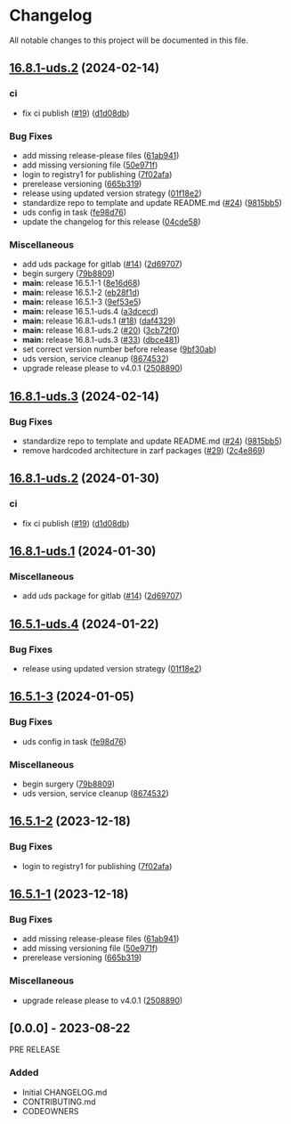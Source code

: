 # Changelog

All notable changes to this project will be documented in this file.

## [16.8.1-uds.2](https://github.com/zachariahmiller/uds-package-gitlab/compare/v16.8.1-uds.3...v16.8.1-uds.2) (2024-02-14)


### ci

* fix ci publish ([#19](https://github.com/zachariahmiller/uds-package-gitlab/issues/19)) ([d1d08db](https://github.com/zachariahmiller/uds-package-gitlab/commit/d1d08db47236ece57d93e2f18eeb7a6dd7db420a))


### Bug Fixes

* add missing release-please files ([61ab941](https://github.com/zachariahmiller/uds-package-gitlab/commit/61ab9412466aa8aa19cbbd5adebb5d0d58e846f5))
* add missing versioning file ([50e971f](https://github.com/zachariahmiller/uds-package-gitlab/commit/50e971f3da7438f7362889858a23b18b06112d70))
* login to registry1 for publishing ([7f02afa](https://github.com/zachariahmiller/uds-package-gitlab/commit/7f02afa3ba9539549e925b934df4f7886b1b1475))
* prerelease versioning ([665b319](https://github.com/zachariahmiller/uds-package-gitlab/commit/665b319f3a3e7c0a1accfea795dfa7f795c65a7d))
* release using updated version strategy ([01f18e2](https://github.com/zachariahmiller/uds-package-gitlab/commit/01f18e2bbb7b2cf66452afb8a30bb3dbe6fed00e))
* standardize repo to template and update README.md ([#24](https://github.com/zachariahmiller/uds-package-gitlab/issues/24)) ([9815bb5](https://github.com/zachariahmiller/uds-package-gitlab/commit/9815bb583140ad2b828e84d8766c9d483b5a24e6))
* uds config in task ([fe98d76](https://github.com/zachariahmiller/uds-package-gitlab/commit/fe98d76fa353680ecb91770ecf18c3a9f3540c39))
* update the changelog for this release ([04cde58](https://github.com/zachariahmiller/uds-package-gitlab/commit/04cde58b7b95edfc6d01debb06994db29c303e7e))


### Miscellaneous

* add uds package for gitlab ([#14](https://github.com/zachariahmiller/uds-package-gitlab/issues/14)) ([2d69707](https://github.com/zachariahmiller/uds-package-gitlab/commit/2d69707065cab0ad8ebbbdd14d847a3b86b94a35))
* begin surgery ([79b8809](https://github.com/zachariahmiller/uds-package-gitlab/commit/79b8809da0df8addf9994866ae4b8d026d4bb911))
* **main:** release 16.5.1-1 ([8e16d68](https://github.com/zachariahmiller/uds-package-gitlab/commit/8e16d6813373542c888f455b73ca0a8c62941259))
* **main:** release 16.5.1-2 ([eb28f1d](https://github.com/zachariahmiller/uds-package-gitlab/commit/eb28f1d35b9a26e44b1e53b9ec0ce0bb84f1334a))
* **main:** release 16.5.1-3 ([9ef53e5](https://github.com/zachariahmiller/uds-package-gitlab/commit/9ef53e55c96e2c1c59ffef99d4e88b42abddb173))
* **main:** release 16.5.1-uds.4 ([a3dcecd](https://github.com/zachariahmiller/uds-package-gitlab/commit/a3dcecdb7d4449a6daafc3c9cb05ddf053fd5972))
* **main:** release 16.8.1-uds.1 ([#18](https://github.com/zachariahmiller/uds-package-gitlab/issues/18)) ([daf4329](https://github.com/zachariahmiller/uds-package-gitlab/commit/daf4329a701d391920bc0ce432cdd1cc8e90b9a0))
* **main:** release 16.8.1-uds.2 ([#20](https://github.com/zachariahmiller/uds-package-gitlab/issues/20)) ([3cb72f0](https://github.com/zachariahmiller/uds-package-gitlab/commit/3cb72f06db788cffe543d8b217b81c068235598b))
* **main:** release 16.8.1-uds.3 ([#33](https://github.com/zachariahmiller/uds-package-gitlab/issues/33)) ([dbce481](https://github.com/zachariahmiller/uds-package-gitlab/commit/dbce48179893bd13f26e381a9e3c2cf1a499f876))
* set correct version number before release ([9bf30ab](https://github.com/zachariahmiller/uds-package-gitlab/commit/9bf30abd824aad9300eeb3d7e81b32798626d76c))
* uds version, service cleanup ([8674532](https://github.com/zachariahmiller/uds-package-gitlab/commit/8674532f88adfac54767410de56fe1392bc6f2d0))
* upgrade release please to v4.0.1 ([2508890](https://github.com/zachariahmiller/uds-package-gitlab/commit/25088905c608aa241d49336ff7396de631388ea0))

## [16.8.1-uds.3](https://github.com/defenseunicorns/uds-package-gitlab/compare/v16.8.1-uds.2...v16.8.1-uds.3) (2024-02-14)


### Bug Fixes

* standardize repo to template and update README.md ([#24](https://github.com/defenseunicorns/uds-package-gitlab/issues/24)) ([9815bb5](https://github.com/defenseunicorns/uds-package-gitlab/commit/9815bb583140ad2b828e84d8766c9d483b5a24e6))
* remove hardcoded architecture in zarf packages ([#29](https://github.com/defenseunicorns/uds-package-gitlab/issues/29)) ([2c4e869](https://github.com/defenseunicorns/uds-package-gitlab/commit/2c4e869cccffe63001621d7c77199035e6082032))

## [16.8.1-uds.2](https://github.com/defenseunicorns/uds-package-gitlab/compare/v16.8.1-uds.1...v16.8.1-uds.2) (2024-01-30)


### ci

* fix ci publish ([#19](https://github.com/defenseunicorns/uds-package-gitlab/issues/19)) ([d1d08db](https://github.com/defenseunicorns/uds-package-gitlab/commit/d1d08db47236ece57d93e2f18eeb7a6dd7db420a))

## [16.8.1-uds.1](https://github.com/defenseunicorns/uds-package-gitlab/compare/v16.5.1-uds.4...v16.8.1-uds.1) (2024-01-30)


### Miscellaneous

* add uds package for gitlab ([#14](https://github.com/defenseunicorns/uds-package-gitlab/issues/14)) ([2d69707](https://github.com/defenseunicorns/uds-package-gitlab/commit/2d69707065cab0ad8ebbbdd14d847a3b86b94a35))

## [16.5.1-uds.4](https://github.com/defenseunicorns/uds-package-gitlab/compare/v16.5.1-uds.3...v16.5.1-uds.4) (2024-01-22)


### Bug Fixes

* release using updated version strategy ([01f18e2](https://github.com/defenseunicorns/uds-package-gitlab/commit/01f18e2bbb7b2cf66452afb8a30bb3dbe6fed00e))

## [16.5.1-3](https://github.com/defenseunicorns/uds-package-gitlab/compare/v16.5.1-2...v16.5.1-3) (2024-01-05)


### Bug Fixes

* uds config in task ([fe98d76](https://github.com/defenseunicorns/uds-package-gitlab/commit/fe98d76fa353680ecb91770ecf18c3a9f3540c39))


### Miscellaneous

* begin surgery ([79b8809](https://github.com/defenseunicorns/uds-package-gitlab/commit/79b8809da0df8addf9994866ae4b8d026d4bb911))
* uds version, service cleanup ([8674532](https://github.com/defenseunicorns/uds-package-gitlab/commit/8674532f88adfac54767410de56fe1392bc6f2d0))

## [16.5.1-2](https://github.com/defenseunicorns/uds-package-gitlab/compare/v16.5.1-1...v16.5.1-2) (2023-12-18)


### Bug Fixes

* login to registry1 for publishing ([7f02afa](https://github.com/defenseunicorns/uds-package-gitlab/commit/7f02afa3ba9539549e925b934df4f7886b1b1475))

## [16.5.1-1](https://github.com/defenseunicorns/uds-package-gitlab/compare/v16.5.1-0...v16.5.1-1) (2023-12-18)


### Bug Fixes

* add missing release-please files ([61ab941](https://github.com/defenseunicorns/uds-package-gitlab/commit/61ab9412466aa8aa19cbbd5adebb5d0d58e846f5))
* add missing versioning file ([50e971f](https://github.com/defenseunicorns/uds-package-gitlab/commit/50e971f3da7438f7362889858a23b18b06112d70))
* prerelease versioning ([665b319](https://github.com/defenseunicorns/uds-package-gitlab/commit/665b319f3a3e7c0a1accfea795dfa7f795c65a7d))


### Miscellaneous

* upgrade release please to v4.0.1 ([2508890](https://github.com/defenseunicorns/uds-package-gitlab/commit/25088905c608aa241d49336ff7396de631388ea0))

## [0.0.0] - 2023-08-22
PRE RELEASE

### Added
- Initial CHANGELOG.md
- CONTRIBUTING.md
- CODEOWNERS
